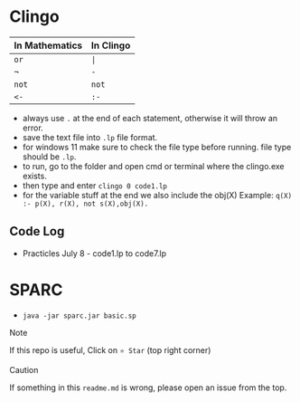 # Clingo

| In Mathematics | In Clingo |
| -------------- | --------- |
| `or`           | `\|`      |
| `¬`            | `-`       |
| `not`          | `not`     |
| `<-`           | `:-`      |

- always use `.` at the end of each statement, otherwise it will throw an error.
- save the text file into `.lp` file format.
- for windows 11 make sure to check the file type before running. file type should be `.lp`.
- to run, go to the folder and open cmd or terminal where the clingo.exe exists. 
- then type and enter `clingo 0 code1.lp`
- for the variable stuff at the end we also include the obj(X) Example: `q(X) :- p(X), r(X), not s(X),obj(X).`

## Code Log
* Practicles July 8 - code1.lp to code7.lp


# SPARC

- `java -jar sparc.jar basic.sp`

> [!NOTE]
> If this repo is useful, Click on `⭐️ Star` (top right corner)


> [!CAUTION]
> If something in this `readme.md` is wrong, please open an issue from the top. 
